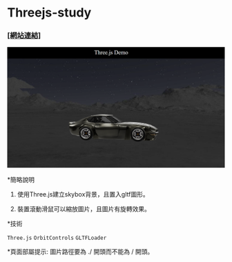 # Threejs-study

### [[網站連結]](https://kuaruou.github.io/threejs-study/) ###
![image](https://github.com/Kuaruou/threejs-study/blob/main/assets/images/demo.png)

*簡略說明

1. 使用Three.js建立skybox背景，且置入gltf圖形。

2. 裝置滾動滑鼠可以縮放圖片，且圖片有旋轉效果。

*技術
<p>
  <code>Three.js</code>
  <code>OrbitControls</code>
  <code>GLTFLoader</code>
</p>

*頁面部屬提示: 圖片路徑要為 ./ 開頭而不能為 / 開頭。 

